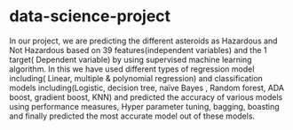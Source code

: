 # data-science-project
In our project, we are predicting the different asteroids as Hazardous and Not Hazardous based on 39 features(independent variables) and the 1 target( Dependent variable) by using supervised machine learning algorithm. In this we have used different types of regression model including( Linear, multiple & polynomial regression) and classification models including(Logistic, decision tree, naïve Bayes , Random forest, ADA boost, gradient boost, KNN) and predicted the accuracy of various models using performance measures, Hyper parameter tuning, bagging, boasting and finally predicted the most accurate model out of these models.

